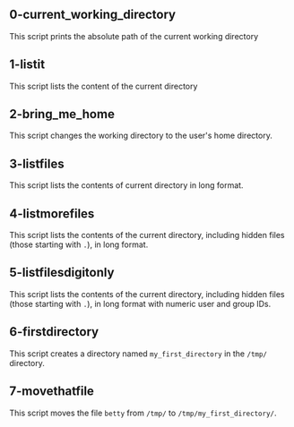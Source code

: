  ## 0-current_working_directory
This script prints the absolute path of the current working directory
## 1-listit
This script lists the content of the current directory
## 2-bring_me_home
This script changes the working directory to the user's home directory.
## 3-listfiles
This script lists the contents of current directory in long format.
## 4-listmorefiles
This script lists the contents of the current directory, including hidden files (those starting with `.`), in long format.
## 5-listfilesdigitonly
This script lists the contents of the current directory, including hidden files (those starting with `.`), in long format with numeric user and group IDs.
## 6-firstdirectory
This script creates a directory named `my_first_directory` in the `/tmp/` directory.
## 7-movethatfile
This script moves the file `betty` from `/tmp/` to `/tmp/my_first_directory/`.

